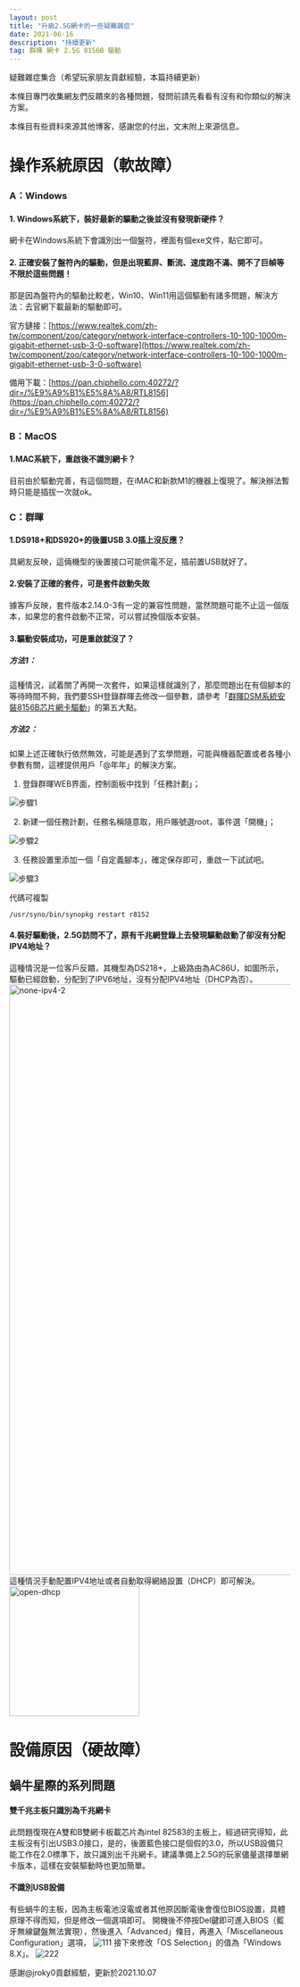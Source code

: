 ```yaml
---
layout: post
title: "升級2.5G網卡的一些疑難雜症"
date: 2021-06-16 
description: "持續更新"
tag: 群暉 網卡 2.5G 8156B 驅動
---
```


疑難雜症集合（希望玩家朋友貢獻經驗，本篇持續更新）

本條目專門收集網友們反饋來的各種問題，發問前請先看看有沒有和你類似的解決方案。

本條目有些資料來源其他博客，感謝您的付出，文末附上來源信息。
# 操作系統原因（軟故障）
[^.^]: ## 一. 驅動安裝成功，重啟後不識別、不啟動等問題
### A：Windows
#### 1. Windows系統下，裝好最新的驅動之後並沒有發現新硬件？
網卡在Windows系統下會識別出一個盤符，裡面有個exe文件，點它即可。
#### 2. 正確安裝了盤符內的驅動，但是出現藍屏、斷流、速度跑不滿、開不了巨幀等不限於這些問題！
那是因為盤符內的驅動比較老，Win10、Win11用這個驅動有諸多問題，解決方法：去官網下載最新的驅動即可。

官方鏈接：[https://www.realtek.com/zh-tw/component/zoo/category/network-interface-controllers-10-100-1000m-gigabit-ethernet-usb-3-0-software](https://www.realtek.com/zh-tw/component/zoo/category/network-interface-controllers-10-100-1000m-gigabit-ethernet-usb-3-0-software)

備用下載：[https://pan.chiphello.com:40272/?dir=/%E9%A9%B1%E5%8A%A8/RTL8156](https://pan.chiphello.com:40272/?dir=/%E9%A9%B1%E5%8A%A8/RTL8156)
### B：MacOS
#### 1.MAC系統下，重啟後不識別網卡？
目前由於驅動完善，有這個問題，在iMAC和新款M1的機器上復現了。解決辦法暫時只能是插拔一次就ok。
### C：群暉
#### 1.DS918+和DS920+的後置USB 3.0插上沒反應？

具網友反映，這倆機型的後置接口可能供電不足，插前置USB就好了。
#### 2.安裝了正確的套件，可是套件啟動失敗
據客戶反映，套件版本2.14.0-3有一定的兼容性問題，當然問題可能不止這一個版本，如果您的套件啟動不正常，可以嘗試換個版本安裝。

#### 3.驅動安裝成功，可是重啟就沒了？
##### 方法1：
這種情況，試着關了再開一次套件，如果這樣就識別了，那麼問題出在有個腳本的等待時間不夠，我們要SSH登錄群暉去修改一個參數，請參考「[群暉DSM系統安裝8156B芯片網卡驅動](https://flatworm-unique.chiphello.com/2021/06/DSM-8156B-drivers/)」的第五大點。
##### 方法2：
如果上述正確執行依然無效，可能是遇到了玄學問題，可能與機器配置或者各種小參數有關，這裡提供用戶「@年年」的解決方案。
1. 登錄群暉WEB界面，控制面板中找到「任務計劃」；
 
 ![步驟1](https://user-images.githubusercontent.com/85718974/132372880-1568afb5-e0ab-46df-85b2-1923ec1694e5.png)

2. 新建一個任務計劃，任務名稱隨意取，用戶賬號選root，事件選「開機」；

![步驟2](https://user-images.githubusercontent.com/85718974/132372956-d50ab48c-1b52-4847-b9ed-05cd71a88a0a.png)

3. 任務設置里添加一個「自定義腳本」，確定保存即可，重啟一下試試吧。

![步驟3](https://user-images.githubusercontent.com/85718974/132372985-0c73cd28-9f2a-4bb1-8e6a-83bd8481d117.png)

代碼可複製

```
/usr/syno/bin/synopkg restart r8152
```

#### 4.裝好驅動後，2.5G訪問不了，原有千兆網登錄上去發現驅動啟動了卻沒有分配IPV4地址？
這種情況是一位客戶反饋，其機型為DS218+，上級路由為AC86U，如圖所示，驅動已經啟動，分配到了IPV6地址，沒有分配IPV4地址（DHCP為否）。
<img width="1058" alt="none-ipv4-2" src="https://user-images.githubusercontent.com/85718974/122928467-7b2f7a00-d39c-11eb-8f9d-ee49797fff4d.png">
這種情況手動配置IPV4地址或者自動取得網絡設置（DHCP）即可解決。
<img width="233" alt="open-dhcp" src="https://user-images.githubusercontent.com/85718974/122929320-630c2a80-d39d-11eb-8a5c-0a433b9badc6.png">

[^.^]:  ### D：其他系統

# 設備原因（硬故障）
## 蝸牛星際的系列問題
#### 雙千兆主板只識別為千兆網卡
此問題復現在A雙和B雙網卡板載芯片為intel 82583的主板上，經過研究得知，此主板沒有引出USB3.0接口，是的，後置藍色接口是個假的3.0，所以USB設備只能工作在2.0標準下，故只識別出千兆網卡。建議準備上2.5G的玩家儘量選擇單網卡版本，這樣在安裝驅動時也更加簡單。

#### 不識別USB設備
有些蝸牛的主板，因為主板電池沒電或者其他原因斷電後會復位BIOS設置，具體原理不得而知，但是修改一個選項即可。
開機後不停按Del鍵即可進入BIOS（藍牙無線鍵盤無法實現），然後進入「Advanced」條目，再進入「Miscellaneous Configuration」選項，
![111](https://user-images.githubusercontent.com/85718974/136494917-d1231129-3fda-45e7-814c-6999e076b74d.jpg)
接下來修改「OS Selection」的值為「Windows 8.X」。
![222](https://user-images.githubusercontent.com/85718974/136494935-e6a11fd6-8f8d-4ab8-b899-0726a1077d7d.jpg)

感謝@jroky0貢獻經驗，更新於2021.10.07
